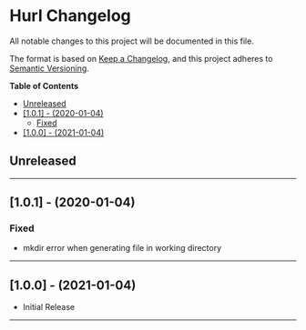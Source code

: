 # Hurl Changelog <!-- omit in toc -->

All notable changes to this project will be documented in this file.

The format is based on [Keep a Changelog](http://keepachangelog.com/), and this project adheres to [Semantic Versioning](https://semver.org/spec/v2.0.0.html).

**Table of Contents**

- [Unreleased](#unreleased)
- [[1.0.1] - (2020-01-04)](#101---2020-01-04)
  - [Fixed](#fixed)
- [[1.0.0] - (2021-01-04)](#100---2021-01-04)

## Unreleased

---

## [1.0.1] - (2020-01-04)

### Fixed

- mkdir error when generating file in working directory

---

## [1.0.0] - (2021-01-04)

- Initial Release

---
